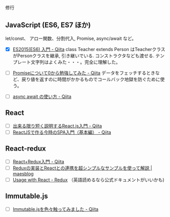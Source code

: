 
修行


## JavaScript (ES6, ES7 ほか)

let/const、 アロー関数、分割代入, Promise, async/await など。

- [x] [ES2015\(ES6\) 入門 \- Qiita](https://qiita.com/soarflat/items/b251caf9cb59b72beb9b)
class Teacher extends Person はTeacherクラスがPersonクラスを継承, 引き継いでいる. コンストラクタなども渡せる. テンプレート文字列はよくみた・・・。完全に理解した。

- [ ] [Promiseについて0から勉強してみた \- Qiita](https://qiita.com/toshihirock/items/e49b66f8685a8510bd76)
データをフェッチするときなど、戻り値を返すのに時間がかかるものでコールバック地獄を防ぐために使う。
- [ ] [async await の使い方 \- Qiita](https://qiita.com/niusounds/items/37c1f9b021b62194e077)


## React

- [ ] [出来る限り短く説明するReact\.js入門 \- Qiita](https://qiita.com/rgbkids/items/8ec309d1bf5e203d2b19)
- [ ] [ReactJSで作る今時のSPA入門（基本編） \- Qiita](https://qiita.com/teradonburi/items/fb91e5feacab5071cfef)

## React-redux

- [ ] [React\+Redux入門 \- Qiita](https://qiita.com/erukiti/items/e16aa13ad81d5938374e)
- [ ] [Reduxの実装とReactとの連携を超シンプルなサンプルを使って解説 \| maesblog](https://mae.chab.in/archives/2885)
- [ ] [Usage with React \- Redux](https://redux.js.org/basics/usagewithreact)
（英語読めるなら公式ドキュメントがいいかも)

## Immutable.js

- [ ] [Immutable\.jsを色々触ってみました \- Qiita](https://qiita.com/ryoppy/items/9afa0038a04feeb5783c)
